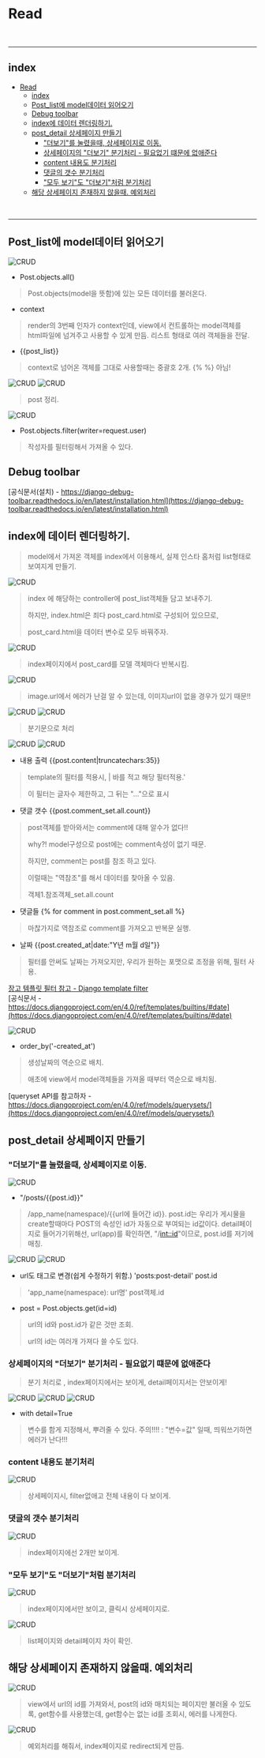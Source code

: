 # Read

<br>

---

## index

<!-- TOC -->

- [Read](#read)
  - [index](#index)
  - [Post_list에 model데이터 읽어오기](#post_list에-model데이터-읽어오기)
  - [Debug toolbar](#debug-toolbar)
  - [index에 데이터 렌더링하기.](#index에-데이터-렌더링하기)
  - [post_detail 상세페이지 만들기](#post_detail-상세페이지-만들기)
    - ["더보기"를 눌렸을때, 상세페이지로 이동.](#더보기를-눌렸을때-상세페이지로-이동)
    - [상세페이지의 "더보기" 분기처리 - 필요없기 떄문에 없애준다](#상세페이지의-더보기-분기처리---필요없기-떄문에-없애준다)
    - [content 내용도 분기처리](#content-내용도-분기처리)
    - [댓글의 갯수 분기처리](#댓글의-갯수-분기처리)
    - ["모두 보기"도 "더보기"처럼 분기처리](#모두-보기도-더보기처럼-분기처리)
  - [해당 상세페이지 존재하지 않을때. 예외처리](#해당-상세페이지-존재하지-않을때-예외처리)

<!-- /TOC -->

<br>

---

## Post_list에 model데이터 읽어오기

![CRUD](/Image/Django/r1.PNG)

* Post.objects.all()
> Post.objects(model을 뜻함)에 있는 모든 데이터를 불러온다.

* context
> render의 3번째 인자가 context인데,
> view에서 컨트롤하는 model객체를 html파일에 넘겨주고 사용할 수 있게 만듬.
> 리스트 형태로 여러 객체들을 전달.

* {{post_list}}
> context로 넘어온 객체를 그대로 사용할때는 중괄호 2개.
> {% %} 아님!

![CRUD](/Image/Django/r2.PNG)
![CRUD](/Image/Django/r3.PNG)
> post 정리.

![CRUD](/Image/Django/r4.PNG)

* Post.objects.filter(writer=request.user)
> 작성자를 필터링해서 가져올 수 있다.


## Debug toolbar

[공식문서(설치) - https://django-debug-toolbar.readthedocs.io/en/latest/installation.html](https://django-debug-toolbar.readthedocs.io/en/latest/installation.html)


## index에 데이터 렌더링하기.

> model에서 가져온 객체를 index에서 이용해서, 실제 인스타 홈처럼 list형태로 보여지게 만들기.

![CRUD](/Image/Django/r5.PNG)

> index 에 해당하는 controller에 post_list객체들 담고 보내주기.
> 
> 하지만, index.html은 죄다 post_card.html로 구성되어 있으므로, 
> 
> post_card.html을 데이터 변수로 모두 바꿔주자. 

![CRUD](/Image/Django/r6.PNG)

> index페이지에서 post_card를 모델 객체마다 반복시킴.

![CRUD](/Image/Django/r7.PNG)
> image.url에서 에러가 난걸 알 수 있는데, 이미지url이 없을 경우가 있기 때문!!


![CRUD](/Image/Django/r8.PNG)
![CRUD](/Image/Django/r9.PNG)
> 분기문으로 처리


![CRUD](/Image/Django/r10.PNG)
![CRUD](/Image/Django/r11.PNG)

* 내용 출력 {{post.content|truncatechars:35}}
> template의 필터를 적용시, | 바를 적고 해당 필터적용.'
> 
> 이 필터는 글자수 제한하고, 그 뒤는 "..."으로 표시


* 댓글 갯수 {{post.comment_set.all.count}}
> post객체를 받아와서는 comment에 대해 알수가 없다!! 
> 
> why?! model구성으로 post에는 comment속성이 없기 때문.
> 
> 하지만, comment는 post를 참조 하고 있다.
> 
> 이럴때는 "역참조"를 해서 데이터를 찾아올 수 있음.
> 
> 객체1.참조객체_set.all.count


* 댓글들 {% for comment in post.comment_set.all %}
> 마찮가지로 역참조로 comment를 가져오고 반복문 실행.

* 날짜 {{post.created_at|date:"Y년 m월 d일"}}
> 필터를 안써도 날짜는 가져오지만, 우리가 원하는 포맷으로 조정을 위해, 필터 사용.


[장고 템플릿 필터 참고 - Django template filter](https://docs.djangoproject.com/en/4.0/ref/templates/builtins/)<br>
[공식문서 - https://docs.djangoproject.com/en/4.0/ref/templates/builtins/#date](https://docs.djangoproject.com/en/4.0/ref/templates/builtins/#date)

![CRUD](/Image/Django/r12.PNG)

* order_by('-created_at')
> 생성날짜의 역순으로 배치.
> 
> 애초에 view에서 model객체들을 가져올 때부터 역순으로 배치됨.

[queryset API를 참고하자 - https://docs.djangoproject.com/en/4.0/ref/models/querysets/](https://docs.djangoproject.com/en/4.0/ref/models/querysets/)


## post_detail 상세페이지 만들기


### "더보기"를 눌렸을때, 상세페이지로 이동.

![CRUD](/Image/Django/r13.PNG)

* "/posts/{{post.id}}"
> /app_name(namespace)/{{url에 들어간 id}}.
> post.id는 우리가 게시물을 create할때마다 POST의 속성인 id가 자동으로 부여되는 id값이다.
> detail페이지로 들어가기위해선, url(app)를 확인하면, "/<int::id>"이므로, post.id를 저기에 매칭.


![CRUD](/Image/Django/r14.PNG)
![CRUD](/Image/Django/r15.PNG)

* url도 태그로 변경(쉽게 수정하기 위함.) 'posts:post-detail' post.id
> 'app_name(namespace): url명' post객체.id


* post = Post.objects.get(id=id) 
> url의 id와 post.id가 같은 것만 조회.
> 
> url의 id는 여러개 가져다 쓸 수도 있다.
 


### 상세페이지의 "더보기" 분기처리 - 필요없기 떄문에 없애준다
> 분기 처리로 , index페이지에서는 보이게, detail페이지서는 안보이게!

![CRUD](/Image/Django/r16.PNG)
![CRUD](/Image/Django/r18.PNG)
![CRUD](/Image/Django/r19.PNG)

* with detail=True
> 변수를 함게 지정해서, 뿌려줄 수 있다.
> 주의!!!! : "변수=값" 일때, 띄워쓰기하면 에러가 난다!!!

### content 내용도 분기처리
![CRUD](/Image/Django/r17.PNG)

> 상세페이지시, filter없애고 전체 내용이 다 보이게.

### 댓글의 갯수 분기처리

![CRUD](/Image/Django/r20.PNG)
> index페이지에선 2개만 보이게.

### "모두 보기"도 "더보기"처럼 분기처리

![CRUD](/Image/Django/r21.PNG)
> index페이지에서만 보이고, 클릭시 상세페이지로.


![CRUD](/Image/Django/r22.PNG)
> list페이지와 detail페이지 차이 확인.


## 해당 상세페이지 존재하지 않을때. 예외처리

![CRUD](/Image/Django/r23.PNG)

> view에서 url의 id를 가져와서, post의 id와 매치되는 페이지만 불러올 수 있도록, get함수를 사용했는데,
> get함수는 없는 id를 조회시, 에러를 나게한다.

![CRUD](/Image/Django/r24.PNG)

> 예외처리를 해줘서, index페이지로 redirect되게 만듬.

